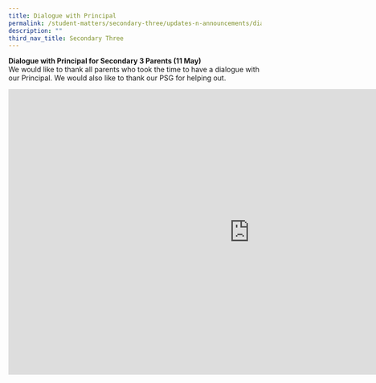 ```yaml
---
title: Dialogue with Principal
permalink: /student-matters/secondary-three/updates-n-announcements/dialogue-with-principal/
description: ""
third_nav_title: Secondary Three
---
```

<p><strong>Dialogue with Principal for Secondary 3 Parents (11 May)<br /></strong>We would like to thank all parents who took the time to have a dialogue with our Principal. We would also like to thank our PSG for helping out.&nbsp;</p>
<iframe src="https://docs.google.com/presentation/d/e/2PACX-1vSEz2yBAynp3NXVKAonMzpiJJMT9p9Brp7Gd-kJWEhXSmoo_qHF8Wy0Lyrx_Mhr9vaSRW_y2LGzkzQA/embed?start=false&loop=false&delayms=10000" frameborder="0" width="960" height="569" allowfullscreen="true"></iframe>